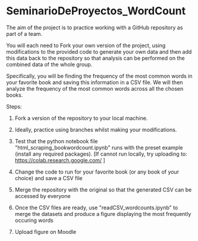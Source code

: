 # SeminarioDeProyectos_WordCount

The aim of the project is to practice working with a GitHub repository as part of a team.

You will each need to Fork your own version of the project, using modifications to the provided code to generate your own data and then add this data back to the repository so that analysis can be performed on the combined data of the whole group.

Specifically, you will be finding the frequency of the most common words in your favorite book and saving this information in a CSV file. We will then analyze the frequency of the most common words across all the chosen books.

Steps:

1) Fork a version of the repository to your local machine.

2) Ideally, practice using branches whilst making your modifications.

3) Test that the python notebook file "html_scraping_bookwordcount.ipynb" runs with the preset example (install any required packages). [If cannot run locally, try uploading to: https://colab.research.google.com/ ]

4) Change the code to run for your favorite book (or any book of your choice) and save a CSV file

5) Merge the repository with the original so that the generated CSV can be accessed by everyone

6) Once the CSV files are ready, use "readCSV_wordcounts.ipynb" to merge the datasets and produce a figure displaying the most frequently occuring words

7) Upload figure on Moodle

